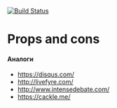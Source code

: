 [![Build Status](https://travis-ci.org/zarly/props-and-cons.svg?branch=master)](https://travis-ci.org/zarly/props-and-cons)

# Props and cons


#### Аналоги

- https://disqus.com/
- http://livefyre.com/
- http://www.intensedebate.com/
- https://cackle.me/
